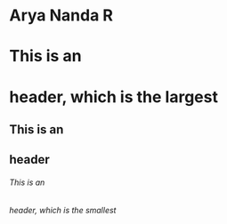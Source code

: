 # Arya Nanda R
# This is an <h1> header, which is the largest
## This is an <h2> header
###### This is an <h6> header, which is the smallest
